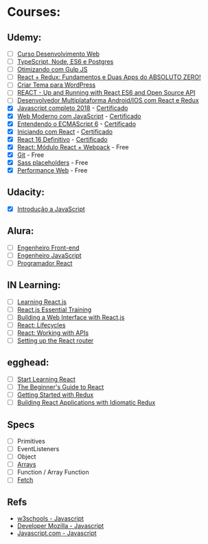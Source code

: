 # Courses:

## Udemy:
- [ ] [Curso Desenvolvimento Web](https://www.udemy.com/curso-completo-do-desenvolvedor-web/learn/v4/overview)
- [ ] [TypeScript, Node, ES6 e Postgres](https://www.udemy.com/typescript-na-pratica-criando-aplicacoes-web-com-typescript/learn/v4/overview)
- [ ] [Otimizando com Gulp JS](https://www.udemy.com/otimizando-com-gulp-js/learn/v4/overview)
- [ ] [React + Redux: Fundamentos e Duas Apps do ABSOLUTO ZERO!](https://www.udemy.com/react-redux-pt/learn/v4/overview)
- [ ] [Criar Tema para WordPress](https://www.udemy.com/criar-tema-para-wordpress/learn/v4/overview)
- [ ] [REACT - Up and Running with React ES6 and Open Source API](https://www.udemy.com/react-es6-api/learn/v4/overview)
- [ ] [Desenvolvedor Multiplataforma Android/IOS com React e Redux](https://www.udemy.com/desenvolvedor-multiplataforma-androidios-com-react-e-redux/learn/v4/overview)
- [x] [Javascript completo 2018](https://www.udemy.com/javascript-completo-2018-do-iniciante-ao-mestre/learn/v4/overview) - [Certificado](https://www.udemy.com/certificate/UC-QVUGZUNB/)
- [x] [Web Moderno com JavaScript](https://www.udemy.com/curso-web/learn/v4/overview) - [Certificado](https://www.udemy.com/certificate/UC-E5MY1LJS/)
- [x] [Entendendo o ECMAScript 6](https://www.udemy.com/entendendo-o-ecmascript-6/learn/v4/overview) - [Certificado](https://www.udemy.com/certificate/UC-Q3S2M2QL/)
- [x] [Iniciando com React](https://www.udemy.com/iniciando-com-react/learn/v4/overview) - [Certificado](https://www.udemy.com/certificate/UC-FE5JP232/)
- [x] [React 16 Definitivo](https://www.udemy.com/react-16/learn/v4/overview) - [Certificado](https://www.udemy.com/certificate/UC-J00Y95ME/)
- [x] [React: Módulo React + Webpack](https://www.udemy.com/reactjs-ninja-modulo-react-webpack/learn/v4/overview) - Free
- [x] [Git](https://www.udemy.com/git-e-github/learn/v4/overview) - Free
- [x] [Sass placeholders](https://www.udemy.com/sass-placeholders-o-jeito-certo/learn/v4/overview) - Free
- [x] [Performance Web](https://www.udemy.com/curso-de-performance-web/learn/v4/overview) - Free

## Udacity:
- [x] [Introdução a JavaScript](https://br.udacity.com/course/intro-to-javascript--ud803)

## Alura:
- [ ] [Engenheiro Front-end](https://www.alura.com.br/carreira-engenheiro-front-end)
- [ ] [Engenheiro JavaScript](https://www.alura.com.br/carreira-engenheiro-javascript)
- [ ] [Programador React](https://www.alura.com.br/carreira-programador-react)

## IN Learning:
- [ ] [Learning React.js](https://www.linkedin.com/learning/learning-react-js-3)
- [ ] [React.js Essential Training](https://www.linkedin.com/learning/react-js-essential-training)
- [ ] [Building a Web Interface with React.js](https://www.linkedin.com/learning/building-a-web-interface-with-react-js)
- [ ] [React: Lifecycles](https://www.linkedin.com/learning/react-lifecycles)
- [ ] [React: Working with APIs](https://www.linkedin.com/learning/react-working-with-apis)
- [ ] [Setting up the React router](https://www.linkedin.com/learning/building-a-polling-app-with-socket-io-and-react-js/setting-up-the-react-router)

## egghead:
- [ ] [Start Learning React](https://egghead.io/courses/start-learning-react)
- [ ] [The Beginner's Guide to React](https://egghead.io/courses/the-beginner-s-guide-to-react)
- [ ] [Getting Started with Redux](https://egghead.io/courses/getting-started-with-redux)
- [ ] [Building React Applications with Idiomatic Redux](https://egghead.io/courses/building-react-applications-with-idiomatic-redux)

## Specs
- [ ] Primitives
- [ ] EventListeners
- [ ] Object
- [ ] [Arrays](https://developer.mozilla.org/pt-BR/docs/Web/JavaScript/Reference/Global_Objects/Array)
- [ ] Function / Array Function
- [ ] [Fetch](https://github.com/github/fetch)
  
 ## Refs
 - [w3schools - Javascript](https://www.w3schools.com/js/default.asp)
 - [Developer Mozilla - Javascript](https://developer.mozilla.org/en-US/docs/Web/JavaScript)
 - [Javascript.com - Javascript](https://www.javascript.com/)
